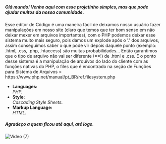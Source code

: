 <h5>Olá mundo! Venho aqui com esse projetinho simples, mas que pode ajudar muitos da nossa comunidade.</h5>
<p>Esse editor de Código é uma maneira fácil de deixamos nosso usuário fazer manipulações em nosso site (claro que temos que ter bom senso em não deixar mexer em arquivos importantes), com o PHP podemos deixar esse sistema muito mais seguro, pois damos um explode após o '.' dos arquivos, assim conseguimos saber o que pode vir depois daquele ponto (exemplo: .html, .css, .php, .htaccess) são muitas probabilidades... Então garantimos que o tipo de arquivo não vai ser diferente (==!) de .html e .css. E o ponto desse sistema é a manipulação de arquivos do lado do cliente com as funções nativas do PHP, o files que é encontrado na seção de Funções para Sistema de Arquivos > https://www.php.net/manual/pt_BR/ref.filesystem.php</p>



<ul>
<li>
  <strong>Languages: <br /></strong>
  <i>PHP.</i>
 </li>

<li>
  <strong>Style: <br /></strong>
  <i>Cascading Style Sheets.</i>
</li>

<li>
  <strong>Markup Language: <br /></strong>
  <i>HTML.</i>
</li>
</ul>

<h5>Agradeço a quem ficou até aqui, até logo.</h5>


![Video (7)](https://user-images.githubusercontent.com/89032013/140667429-ff218cdf-6a1f-4389-8681-112389e446b2.gif)
